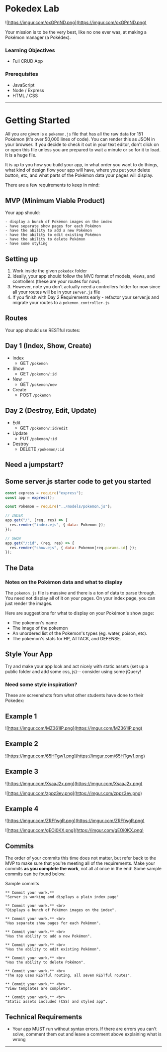 # **Pokedex Lab**

[](https://github.com/SEIR-321-Batch/pokedex-hfm)

![https://imgur.com/oxGPnND.png](https://imgur.com/oxGPnND.png)

Your mission is to be the very best, like no one ever was, at making a Pokémon manager (a Pokédex).

### Learning Objectives

- Full CRUD App

### Prerequisites

- JavaScript
- Node / Express
- HTML / CSS

---

# Getting Started

All you are given is a `pokemon.js` file that has all the raw data for 151 Pokémon (it's over 50,000 lines of code). You can render this as JSON in your browser. If you decide to check it out in your text editor, don't click on or open this file unless you are prepared to wait a minute or so for it to load. It is a huge file.

It is up to you how you build your app, in what order you want to do things, what kind of design flow your app will have, where you put your delete button, etc, and what parts of the Pokémon data your pages will display.

There are a few requirements to keep in mind:

## MVP (Minimum Viable Product)

Your app should:

```
- display a bunch of Pokémon images on the index
- have separate show pages for each Pokémon
- have the ability to add a new Pokémon
- have the ability to edit existing Pokémon
- have the ability to delete Pokémon
- have some styling
```

## Setting up

1. Work inside the given `pokedex` folder
2. Ideally, your app should follow the MVC format of models, views, and controllers (these are your routes for now).
3. However, note you don't actually need a controllers folder for now since all your routes will be in your `server.js` file
4. If you finish with Day 2 Requirements early - refactor your server.js and migrate your routes to a `pokemon_controller.js`

## Routes

Your app should use RESTful routes:

## Day 1 (Index, Show, Create)

- Index
    - GET `/pokemon`<br>
- Show
    - GET `/pokemon/:id`<br>
- New
    - GET `/pokemon/new`<br>
- Create
    - POST `/pokemon`<br>

## Day 2 (Destroy, Edit, Update)

- Edit
    - GET `/pokemon/:id/edit`<br>
- Update
    - PUT `/pokemon/:id`<br>
- Destroy
    - DELETE `/pokemon/:id`<br>

## Need a jumpstart?

## Some server.js starter code to get you started

```jsx
const express = require("express");
const app = express();

const Pokemon = require("../models/pokemon.js");

// INDEX
app.get("/", (req, res) => {
  res.render("index.ejs", { data: Pokemon });
});

// SHOW
app.get("/:id", (req, res) => {
  res.render("show.ejs", { data: Pokemon[req.params.id] });
});

```

## The Data

### Notes on the Pokémon data and what to display

The `pokemon.js` file is massive and there is a ton of data to parse through. You need not display all of it on your pages. On your index page, you can just render the images.

Here are suggestions for what to display on your Pokémon's show page:

- The pokemon's name
- The image of the pokemon
- An unordered list of the Pokemon's types (eg. water, poison, etc).
- The pokemon's stats for HP, ATTACK, and DEFENSE.

## Style Your App

Try and make your app look and act nicely with static assets (set up a public folder and add some css, js)-- consider using some jQuery!

### Need some style inspiration?

These are screenshots from what other students have done to their Pokedex:

## Example 1

![https://imgur.com/MZ361IP.png](https://imgur.com/MZ361IP.png)

## Example 2

![https://imgur.com/65HTgw1.png](https://imgur.com/65HTgw1.png)

## Example 3

![https://imgur.com/XsaaJ2x.png](https://imgur.com/XsaaJ2x.png)

![https://imgur.com/zppz3ev.png](https://imgur.com/zppz3ev.png)

## Example 4

![https://imgur.com/ZRFfwgR.png](https://imgur.com/ZRFfwgR.png)

![https://imgur.com/gEOi0KX.png](https://imgur.com/gEOi0KX.png)

## Commits

The order of your commits this time does not matter, but refer back to the MVP to make sure that you're meeting all of the requirements. Make your commits **as you complete the work**, not all at once in the end! Some sample commits can be found below.

Sample commits

```
** Commit your work.**
"Server is working and displays a plain index page"

** Commit your work.** <br>
"Displays a bunch of Pokémon images on the index".

** Commit your work.** <br>
"Has separate show pages for each Pokémon".

** Commit your work.** <br>
"Has the ability to add a new Pokémon".

** Commit your work.** <br>
"Has the ability to edit existing Pokémon".

** Commit your work.** <br>
"Has the ability to delete Pokémon".

** Commit your work.** <br>
"The app uses RESTful routing, all seven RESTful routes".

** Commit your work.** <br>
"View templates are complete".

** Commit your work.** <br>
"Static assets included (CSS) and styled app".

```

## Technical Requirements

- Your app MUST run without syntax errors. If there are errors you can't solve, comment them out and leave a comment above explaining what is wrong

---



